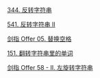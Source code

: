 

<a href="344.cpp">344. 反转字符串</a>

<a href="541.cpp">541. 反转字符串 II</a>

<a href="05.cpp">剑指 Offer 05. 替换空格</a>

<a href="151.cpp">151. 翻转字符串里的单词</a>

<a href="58II.cpp">剑指 Offer 58 - II. 左旋转字符串</a>
